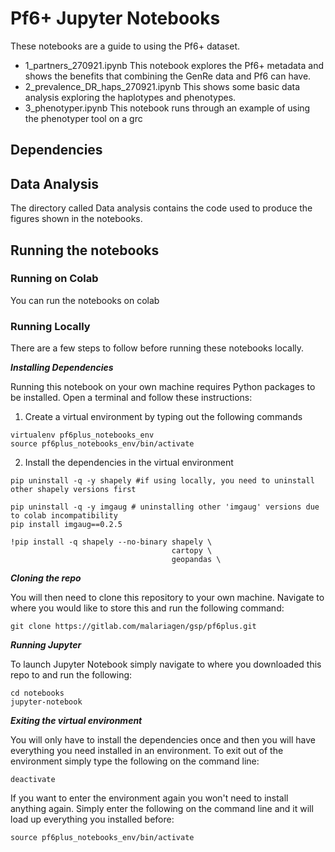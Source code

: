 # Pf6+ Jupyter Notebooks

These notebooks are a guide to using the Pf6+ dataset.

- 1_partners_270921.ipynb This notebook explores the Pf6+ metadata and shows the benefits that combining the GenRe data and Pf6 can have.
- 2_prevalence_DR_haps_270921.ipynb This shows some basic data analysis exploring the haplotypes and phenotypes.
- 3_phenotyper.ipynb This notebook runs through an example of using the phenotyper tool on a grc

## Dependencies

## Data Analysis

The directory called Data analysis contains the code used to produce the figures shown in the notebooks.

## Running the notebooks

### Running on Colab

You can run the notebooks on colab

### Running Locally

There are a few steps to follow before running these notebooks locally.

***Installing Dependencies***

Running this notebook on your own machine requires Python packages to be installed.
Open a terminal and follow these instructions:
1. Create a virtual environment by typing out the following commands
```
virtualenv pf6plus_notebooks_env
source pf6plus_notebooks_env/bin/activate
```
2. Install the dependencies in the virtual environment
```
pip uninstall -q -y shapely #if using locally, you need to uninstall other shapely versions first

pip uninstall -q -y imgaug # uninstalling other 'imgaug' versions due to colab incompatibility
pip install imgaug==0.2.5

!pip install -q shapely --no-binary shapely \
                                    cartopy \
                                    geopandas \
```

***Cloning the repo***

You will then need to clone this repository to your own machine.  Navigate to where you would like to store this and run the following command: 
```
git clone https://gitlab.com/malariagen/gsp/pf6plus.git
```
***Running Jupyter***

To launch Jupyter Notebook simply navigate to where you downloaded this repo to and run the following:

```
cd notebooks 
jupyter-notebook
```

***Exiting the virtual environment***

You will only have to install the dependencies once and then you will have everything you need installed in an environment.
To exit out of the environment simply type the following on the command line:

```
deactivate
```

If you want to enter the environment again you won't need to install anything again. Simply enter the following on the command line and it will load up everything you installed before:

```
source pf6plus_notebooks_env/bin/activate
```
